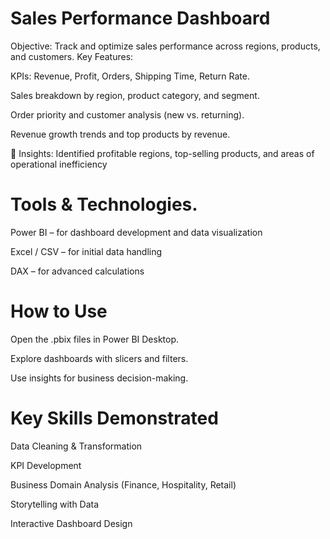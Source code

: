 # Sales Performance Dashboard

Objective: Track and optimize sales performance across regions, products, and customers.
Key Features:

KPIs: Revenue, Profit, Orders, Shipping Time, Return Rate.

Sales breakdown by region, product category, and segment.

Order priority and customer analysis (new vs. returning).

Revenue growth trends and top products by revenue.

📌 Insights: Identified profitable regions, top-selling products, and areas of operational inefficiency
# Tools & Technologies.

Power BI – for dashboard development and data visualization

Excel / CSV – for initial data handling

DAX – for advanced calculations

# How to Use

Open the .pbix files in Power BI Desktop.

Explore dashboards with slicers and filters.

Use insights for business decision-making.

# Key Skills Demonstrated

Data Cleaning & Transformation

KPI Development

Business Domain Analysis (Finance, Hospitality, Retail)

Storytelling with Data

Interactive Dashboard Design
